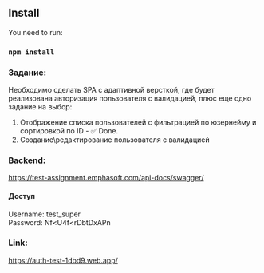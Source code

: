 ## Install

You need to run:

### `npm install`

### Задание:

Необходимо сделать SPA с адаптивной версткой, где будет реализована авторизация пользователя с валидацией, плюс еще одно задание на выбор:
1. Отображение списка пользователей с фильтрацией по юзернейму и сортировкой по ID - :white_check_mark: Done.
2. Создание\редактирование пользователя с валидацией 
 
### Backend:
https://test-assignment.emphasoft.com/api-docs/swagger/

#### Доступ 
Username: test_super <br/>
Password: Nf<U4f<rDbtDxAPn 

### Link:
https://auth-test-1dbd9.web.app/
